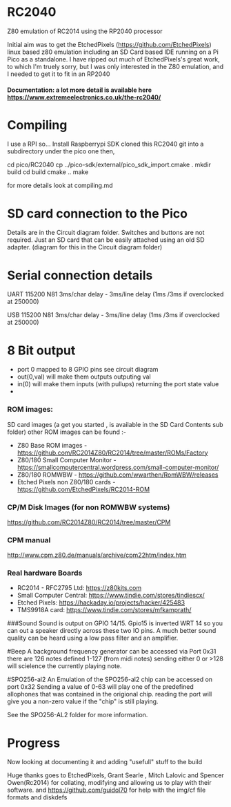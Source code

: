 # RC2040
Z80 emulation of RC2014 using the RP2040 processor 

Initial aim was to get the EtchedPixels (https://github.com/EtchedPixels) linux based z80 emulation including an SD Card based IDE running on a Pi Pico as a standalone.
I have ripped out much of EtchedPixels's great work, to which I'm truely sorry, but I was only interested in the Z80 emulation, and I needed to get it to fit in an RP2040

#### Documentation: a lot more detail is available here https://www.extremeelectronics.co.uk/the-rc2040/

# Compiling
I use a RPI so...
Install Raspberrypi SDK 
cloned this RC2040 git into a subdirectory under the pico one then,

  cd pico/RC2040
  cp ../pico-sdk/external/pico_sdk_import.cmake .
  mkdir build
  cd build
  cmake ..
  make
  
  for more details look at compiling.md
  
# SD card connection to the Pico
Details are in the Circuit diagram folder. Switches and buttons are not required. Just an SD card that can be easily attached using an old SD adapter. (diagram for this in the Circuit diagram folder)

# Serial connection details 

UART 115200 N81 3ms/char delay - 3ms/line delay (1ms /3ms if overclocked at 250000)

USB  115200 N81 3ms/char delay - 3ms/line delay (1ms /3ms if overclocked at 250000)

# 8 Bit output 
- port 0 mapped to 8 GPIO pins see circuit diagram
- out(0,val) will make them outputs outputing val
- in(0) will make them inputs (with pullups) returning the port state value
- 

### ROM images:
SD card images (a get you started , is available in the SD Card Contents sub folder) other ROM images can be found :- 
- Z80 Base ROM images - https://github.com/RC2014Z80/RC2014/tree/master/ROMs/Factory
- Z80/180 Small Computer Monitor - https://smallcomputercentral.wordpress.com/small-computer-monitor/
- Z80/180 ROMWBW - https://github.com/wwarthen/RomWBW/releases
- Etched Pixels non Z80/180 cards - https://github.com/EtchedPixels/RC2014-ROM

### CP/M Disk Images (for non ROMWBW systems)

https://github.com/RC2014Z80/RC2014/tree/master/CPM

### CPM manual
http://www.cpm.z80.de/manuals/archive/cpm22htm/index.htm

### Real hardware Boards 

- RC2014 - RFC2795 Ltd: https://z80kits.com
- Small Computer Central: https://www.tindie.com/stores/tindiescx/
- Etched Pixels: https://hackaday.io/projects/hacker/425483
- TMS9918A card: https://www.tindie.com/stores/mfkamprath/


###Sound
Sound is output on GPIO 14/15. Gpio15 is inverted WRT 14 so you can out a speaker directly across these two IO pins. A much better sound quality can be heard using a low pass filter and an amplifier.

#Beep 
A background frequency generator can be accessed via Port 0x31 
there are 126 notes defined 1-127 (from midi notes) sending either 0 or >128 will scielence the currently playing note.

#SPO256-al2
An Emulation of the SPO256-al2 chip can be accessed on port 0x32
Sending a value of 0-63 will play one of the predefined allophones that was contained in the origional chip. 
reading the port will give you a non-zero value if the "chip" is still playing. 

See the SPO256-AL2 folder for more information.













# Progress

Now looking at documenting it and adding "usefull" stuff to the build

Huge thanks goes to EtchedPixels, Grant Searle , Mitch Lalovic and Spencer Owen(Rc2014) for collating, modifying and allowing us to play with their software. and https://github.com/guidol70 for help with the img/cf file formats and diskdefs 

